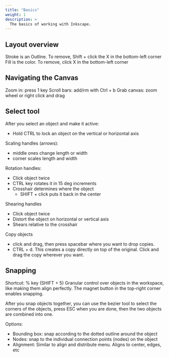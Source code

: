 ```yaml
---
title: "Basics"
weight: 1
description: >
  The basics of working with Inkscape.
---
```


## Layout overview

Stroke is an Outline. To remove, Shift + click the X in the bottom-left corner
Fill is the color. To remove, click X in the bottom-left corner 

## Navigating the Canvas

Zoom in: press 1 key 
Scroll bars: add/rm with Ctrl + b
Grab canvas: zoom wheel or right click and drag

## Select tool

After you select an object and make it active:
- Hold CTRL to lock an object on the vertical or horizontal axis

Scaling handles (arrows):
- middle ones change length or width
- corner scales length and width 

Rotation handles:
- Click object twice
- CTRL key rotates it in 15 deg increments
- Crosshair determines where the object
  - SHIFT + click puts it back in the center 

Shearing handles
- Click object twice
- Distort the object on horizontal or vertical axis
- Shears relative to the crosshair

Copy objects
- click and drag, then press spacebar where you want to drop copies.
- CTRL + d. This creates a copy directly on top of the original. Click and drag the copy wherever you want.

## Snapping 

Shortcut: % key (SHIFT + 5)
Granular control over objects in the workspace, like making them align perfectly. The magnet button in the top-right corner enables snapping.

After you snap objects together, you can use the bezier tool to select the corners of the objects, press ESC when you are done, then the two objects are combined into one.

Options:
- Bounding box: snap according to the dotted outline around the object 
- Nodes: snap to the individual connection points (nodes) on the object 
- Alignment: Similar to align and distribute menu. Aligns to center, edges, etc
